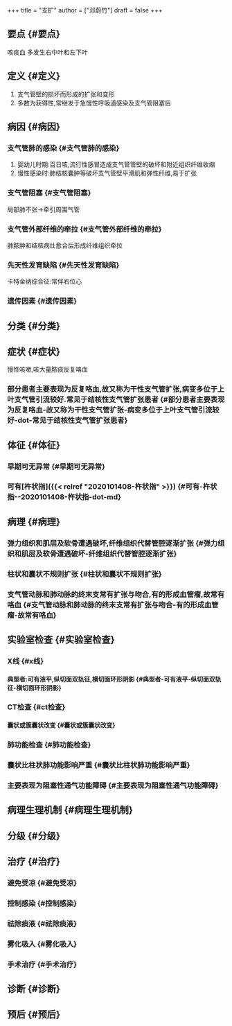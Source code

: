 +++
title = "支扩"
author = ["邓蔚竹"]
draft = false
+++

## 要点 {#要点}

咳痰血
多发生右中叶和左下叶


## 定义 {#定义}

1.  支气管壁的损坏而形成的扩张和变形
2.  多数为获得性,常继发于急慢性呼吸道感染及支气管阻塞后


## 病因 {#病因}


### 支气管肺的感染 {#支气管肺的感染}

1.  婴幼儿时期:百日咳,流行性感冒造成支气管管壁的破坏和附近组织纤维收缩
2.  慢性感染时:肺结核囊肿等破坏支气管壁平滑肌和弹性纤维,易于扩张


### 支气管阻塞 {#支气管阻塞}

局部肺不张->牵引周围气管


### 支气管外部纤维的牵拉 {#支气管外部纤维的牵拉}

肺脓肿和结核病灶愈合后形成纤维组织牵拉


### 先天性发育缺陷 {#先天性发育缺陷}

卡特金纳综合征:常伴右位心


### 遗传因素 {#遗传因素}


## 分类 {#分类}


## 症状 {#症状}

慢性咳嗽,咳大量脓痰反复咯血


### 部分患者主要表现为反复咯血,故又称为干性支气管扩张,病变多位于上叶支气管引流较好.常见于结核性支气管扩张患者 {#部分患者主要表现为反复咯血-故又称为干性支气管扩张-病变多位于上叶支气管引流较好-dot-常见于结核性支气管扩张患者}


## 体征 {#体征}


### 早期可无异常 {#早期可无异常}


### 可有[杵状指]({{< relref "2020101408-杵状指" >}}) {#可有-杵状指--2020101408-杵状指-dot-md}


## 病理 {#病理}


### 弹力组织和肌层及软骨遭遇破坏,纤维组织代替管腔逐渐扩张 {#弹力组织和肌层及软骨遭遇破坏-纤维组织代替管腔逐渐扩张}


### 柱状和囊状不规则扩张 {#柱状和囊状不规则扩张}


### 支气管动脉和肺动脉的终末支常有扩张与吻合,有的形成血管瘤,故常有咯血 {#支气管动脉和肺动脉的终末支常有扩张与吻合-有的形成血管瘤-故常有咯血}


## 实验室检查 {#实验室检查}


### X线 {#x线}


#### 典型者:可有液平,纵切面双轨征,横切面环形阴影 {#典型者-可有液平-纵切面双轨征-横切面环形阴影}


### CT检查 {#ct检查}


#### 囊状或簇囊状改变 {#囊状或簇囊状改变}


### 肺功能检查 {#肺功能检查}


### 囊状比柱状肺功能影响严重 {#囊状比柱状肺功能影响严重}


### 主要表现为阻塞性通气功能障碍 {#主要表现为阻塞性通气功能障碍}


## 病理生理机制 {#病理生理机制}


## 分级 {#分级}


## 治疗 {#治疗}


### 避免受凉 {#避免受凉}


### 控制感染 {#控制感染}


### 祛除痰液 {#祛除痰液}


### 雾化吸入 {#雾化吸入}


### 手术治疗 {#手术治疗}


## 诊断 {#诊断}


## 预后 {#预后}